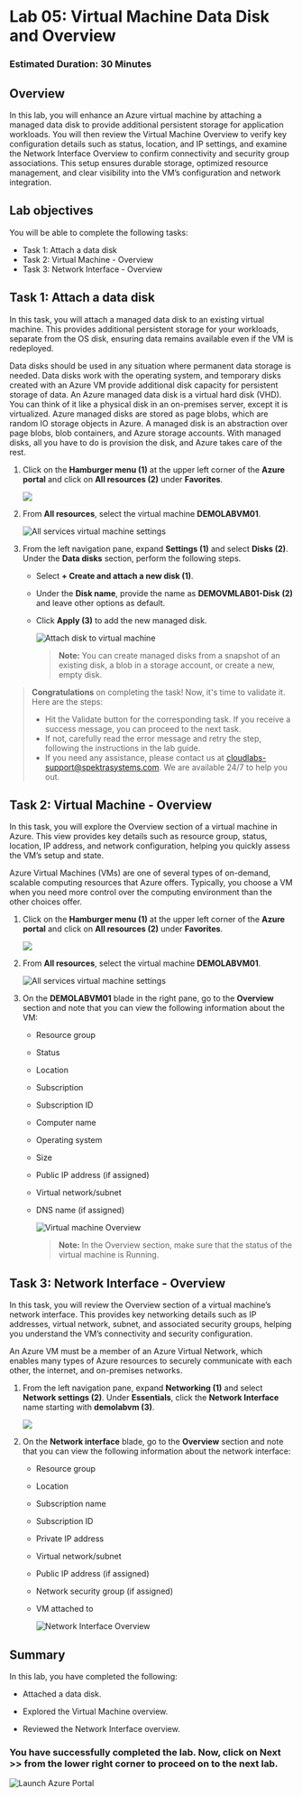 ﻿# Lab 05: Virtual Machine Data Disk and Overview

### Estimated Duration: 30 Minutes

## Overview

In this lab, you will enhance an Azure virtual machine by attaching a managed data disk to provide additional persistent storage for application workloads. You will then review the Virtual Machine Overview to verify key configuration details such as status, location, and IP settings, and examine the Network Interface Overview to confirm connectivity and security group associations. This setup ensures durable storage, optimized resource management, and clear visibility into the VM’s configuration and network integration.

## Lab objectives

You will be able to complete the following tasks:

- Task 1: Attach a data disk
- Task 2: Virtual Machine - Overview
- Task 3: Network Interface - Overview

## Task 1: Attach a data disk

In this task, you will attach a managed data disk to an existing virtual machine. This provides additional persistent storage for your workloads, separate from the OS disk, ensuring data remains available even if the VM is redeployed.

Data disks should be used in any situation where permanent data storage is needed. Data disks work with the operating system, and temporary disks created with an Azure VM provide additional disk capacity for persistent storage of data. An Azure managed data disk is a virtual hard disk (VHD). You can think of it like a physical disk in an on-premises server, except it is virtualized. Azure managed disks are stored as page blobs, which are random IO storage objects in Azure. A managed disk is an abstraction over page blobs, blob containers, and Azure storage accounts. With managed disks, all you have to do is provision the disk, and Azure takes care of the rest.

1. Click on the **Hamburger menu (1)** at the upper left corner of the **Azure portal** and click on **All resources (2)** under **Favorites**.

   ![](../instructions/images/Lab3-03.png)

1. From **All resources**, select the virtual machine **DEMOLABVM01**.

    ![All services virtual machine settings](images/Allres.png)

1. From the left navigation pane, expand **Settings (1)** and select **Disks (2)**. Under the **Data disks** section, perform the following steps.
 
    - Select **+ Create and attach a new disk (1)**.

    - Under the **Disk name**, provide the name as <strong><copy>**DEMOVMLAB01-Disk**</copy></strong> **(2)** and leave other options as default.
    
    - Click **Apply (3)**  to add the new managed disk.

      ![Attach disk to virtual machine](images2/lab5-3.png)

      > **Note:** You can create managed disks from a snapshot of an existing disk, a blob in a storage account, or create a new, empty disk.
      
> **Congratulations** on completing the task! Now, it's time to validate it. Here are the steps:
> - Hit the Validate button for the corresponding task. If you receive a success message, you can proceed to the next task.
> - If not, carefully read the error message and retry the step, following the instructions in the lab guide. 
> - If you need any assistance, please contact us at cloudlabs-support@spektrasystems.com. We are available 24/7 to help you out.        

<validation step="9041be99-07c1-4c7d-bd75-39f3eedf30d4" />

## Task 2: Virtual Machine - Overview

In this task, you will explore the Overview section of a virtual machine in Azure. This view provides key details such as resource group, status, location, IP address, and network configuration, helping you quickly assess the VM’s setup and state.


Azure Virtual Machines (VMs) are one of several types of on-demand, scalable computing resources that Azure offers. Typically, you choose a VM when you need more control over the computing environment than the other choices offer.

1. Click on the **Hamburger menu (1)** at the upper left corner of the **Azure portal** and click on **All resources (2)** under **Favorites**.

   ![](../instructions/images/Lab3-03.png)

1. From **All resources**, select the virtual machine **DEMOLABVM01**.

    ![All services virtual machine settings](images/Allres.png)

2. On the **DEMOLABVM01** blade in the right pane, go to the **Overview** section and note that you can view the following information about the VM:

   - Resource group
   - Status
   - Location
   - Subscription
   - Subscription ID
   - Computer name
   - Operating system
   - Size
   - Public IP address (if assigned)
   - Virtual network/subnet
   - DNS name (if assigned)

     ![Virtual machine Overview](images/Lab4-02.png)
   
      > **Note:** In the Overview section, make sure that the status of the virtual machine is Running.

## Task 3: Network Interface - Overview

In this task, you will review the Overview section of a virtual machine’s network interface. This provides key networking details such as IP addresses, virtual network, subnet, and associated security groups, helping you understand the VM’s connectivity and security configuration.

An Azure VM must be a member of an Azure Virtual Network, which enables many types of Azure resources to securely communicate with each other, the internet, and on-premises networks. 

1. From the left navigation pane, expand **Networking (1)** and select **Network settings (2)**. Under **Essentials**, click the **Network Interface** name starting with **demolabvm (3)**.

    ![](../instructions/images2/lab5-1.png)

1. On the **Network interface** blade, go to the **Overview** section and note that you can view the following information about the network interface:

    - Resource group
    - Location
    - Subscription name
    - Subscription ID
    - Private IP address
    - Virtual network/subnet
    - Public IP address (if assigned)
    - Network security group (if assigned)
    - VM attached to

        ![Network Interface Overview](images/Lab4-04.png)

## Summary

In this lab, you have completed the following:

- Attached a data disk.

- Explored the Virtual Machine overview.

- Reviewed the Network Interface overview.

### You have successfully completed the lab. Now, click on **Next >>** from the lower right corner to proceed on to the next lab.

![Launch Azure Portal](../instructions/images2/next.png)
